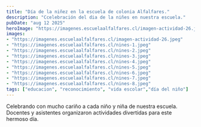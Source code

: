 ```yaml
---
title: "Día de la niñez en la escuela de colonia Alfalfares."
description: "Ccelebración del dia de la niñes en nuestra escuela."
pubDate: "aug 12 2025"
heroImage: "https://imagenes.escuelaalfalfares.cl/imagen-actividad-26.jpeg"
images:
- "https://imagenes.escuelaalfalfares.cl/imagen-actividad-26.jpeg"
- "https://imagenes.escuelaalfalfares.cl/nines-1.jpeg"
- "https://imagenes.escuelaalfalfares.cl/nines-2.jpeg"
- "https://imagenes.escuelaalfalfares.cl/nines-3.jpeg"
- "https://imagenes.escuelaalfalfares.cl/nines-4.jpeg"
- "https://imagenes.escuelaalfalfares.cl/nines-5.jpeg"
- "https://imagenes.escuelaalfalfares.cl/nines-6.jpeg"
- "https://imagenes.escuelaalfalfares.cl/nines-7.jpeg"
- "https://imagenes.escuelaalfalfares.cl/nines-8.jpeg"
tags: ["educacion", "reconocimiento", "vida escolar","día del niño"]
---
```


Celebrando con mucho cariño a cada niño y niña de nuestra escuela. 
Docentes y asistentes organizaron actividades divertidas para este hermoso día.
